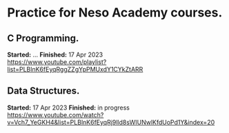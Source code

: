
# Practice for Neso Academy courses.  

## C Programming.  

**Started:** ...  **Finished:** 17 Apr 2023<br>
https://www.youtube.com/playlist?list=PLBlnK6fEyqRggZZgYpPMUxdY1CYkZtARR

## Data Structures.  

**Started:** 17 Apr 2023  **Finished:** in progress <br>
https://www.youtube.com/watch?v=Vch7_YeGKH4&list=PLBlnK6fEyqRj9lld8sWIUNwlKfdUoPd1Y&index=20

